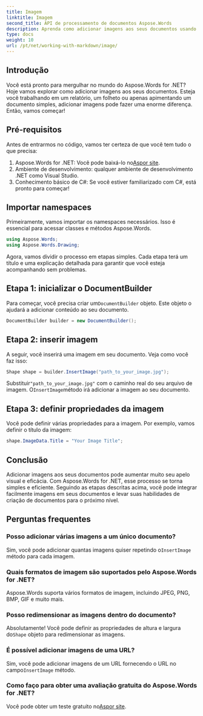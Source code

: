 ```yaml
---
title: Imagem
linktitle: Imagem
second_title: API de processamento de documentos Aspose.Words
description: Aprenda como adicionar imagens aos seus documentos usando Aspose.Words for .NET com este guia passo a passo. Aprimore seus documentos com recursos visuais rapidamente.
type: docs
weight: 10
url: /pt/net/working-with-markdown/image/
---
```

## Introdução

Você está pronto para mergulhar no mundo do Aspose.Words for .NET? Hoje vamos explorar como adicionar imagens aos seus documentos. Esteja você trabalhando em um relatório, um folheto ou apenas apimentando um documento simples, adicionar imagens pode fazer uma enorme diferença. Então, vamos começar!

## Pré-requisitos

Antes de entrarmos no código, vamos ter certeza de que você tem tudo o que precisa:

1.  Aspose.Words for .NET: Você pode baixá-lo no[Aspor site](https://releases.aspose.com/words/net/).
2. Ambiente de desenvolvimento: qualquer ambiente de desenvolvimento .NET como Visual Studio.
3. Conhecimento básico de C#: Se você estiver familiarizado com C#, está pronto para começar!

## Importar namespaces

Primeiramente, vamos importar os namespaces necessários. Isso é essencial para acessar classes e métodos Aspose.Words.

```csharp
using Aspose.Words;
using Aspose.Words.Drawing;
```

Agora, vamos dividir o processo em etapas simples. Cada etapa terá um título e uma explicação detalhada para garantir que você esteja acompanhando sem problemas.

## Etapa 1: inicializar o DocumentBuilder

 Para começar, você precisa criar um`DocumentBuilder` objeto. Este objeto o ajudará a adicionar conteúdo ao seu documento.

```csharp
DocumentBuilder builder = new DocumentBuilder();
```

## Etapa 2: inserir imagem

A seguir, você inserirá uma imagem em seu documento. Veja como você faz isso:

```csharp
Shape shape = builder.InsertImage("path_to_your_image.jpg");
```

 Substituir`"path_to_your_image.jpg"` com o caminho real do seu arquivo de imagem. O`InsertImage`método irá adicionar a imagem ao seu documento.

## Etapa 3: definir propriedades da imagem

Você pode definir várias propriedades para a imagem. Por exemplo, vamos definir o título da imagem:

```csharp
shape.ImageData.Title = "Your Image Title";
```

## Conclusão

Adicionar imagens aos seus documentos pode aumentar muito seu apelo visual e eficácia. Com Aspose.Words for .NET, esse processo se torna simples e eficiente. Seguindo as etapas descritas acima, você pode integrar facilmente imagens em seus documentos e levar suas habilidades de criação de documentos para o próximo nível.

## Perguntas frequentes

### Posso adicionar várias imagens a um único documento?  
 Sim, você pode adicionar quantas imagens quiser repetindo o`InsertImage` método para cada imagem.

### Quais formatos de imagem são suportados pelo Aspose.Words for .NET?  
Aspose.Words suporta vários formatos de imagem, incluindo JPEG, PNG, BMP, GIF e muito mais.

### Posso redimensionar as imagens dentro do documento?  
 Absolutamente! Você pode definir as propriedades de altura e largura do`Shape` objeto para redimensionar as imagens.

### É possível adicionar imagens de uma URL?  
Sim, você pode adicionar imagens de um URL fornecendo o URL no campo`InsertImage` método.

### Como faço para obter uma avaliação gratuita do Aspose.Words for .NET?  
 Você pode obter um teste gratuito no[Aspor site](https://releases.aspose.com/).